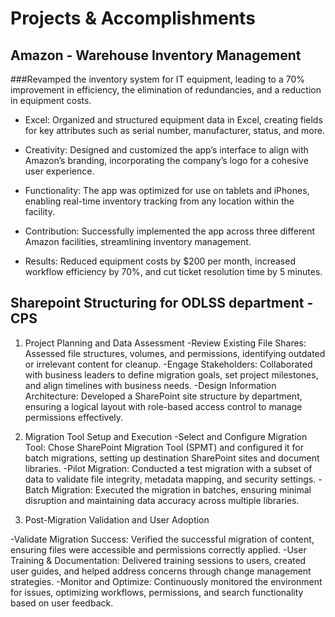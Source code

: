 # Projects & Accomplishments

## Amazon - Warehouse Inventory Management 

###Revamped the inventory system for IT equipment, leading to a 70% improvement in efficiency, the elimination of redundancies, and a reduction in equipment costs.

- Excel:
Organized and structured equipment data in Excel, creating fields for key attributes such as serial number, manufacturer, status, and more.

- Creativity:
Designed and customized the app’s interface to align with Amazon’s branding, incorporating the company’s logo for a cohesive user experience.

- Functionality:
The app was optimized for use on tablets and iPhones, enabling real-time inventory tracking from any location within the facility.

- Contribution:
Successfully implemented the app across three different Amazon facilities, streamlining inventory management.

- Results:
Reduced equipment costs by $200 per month, increased workflow efficiency by 70%, and cut ticket resolution time by 5 minutes.
## Sharepoint Structuring for ODLSS department - CPS

1. Project Planning and Data Assessment
-Review Existing File Shares: Assessed file structures, volumes, and permissions, identifying outdated or irrelevant content for cleanup.
-Engage Stakeholders: Collaborated with business leaders to define migration goals, set project milestones, and align timelines with business needs.
-Design Information Architecture: Developed a SharePoint site structure by department, ensuring a logical layout with role-based access control to manage permissions effectively.

2. Migration Tool Setup and Execution
-Select and Configure Migration Tool: Chose SharePoint Migration Tool (SPMT) and configured it for batch migrations, setting up destination SharePoint sites and document libraries.
-Pilot Migration: Conducted a test migration with a subset of data to validate file integrity, metadata mapping, and security settings.
-Batch Migration: Executed the migration in batches, ensuring minimal disruption and maintaining data accuracy across multiple libraries.

3. Post-Migration Validation and User Adoption
   
-Validate Migration Success: Verified the successful migration of content, ensuring files were accessible and permissions correctly applied.
-User Training & Documentation: Delivered training sessions to users, created user guides, and helped address concerns through change management strategies.
-Monitor and Optimize: Continuously monitored the environment for issues, optimizing workflows, permissions, and search functionality based on user feedback.


